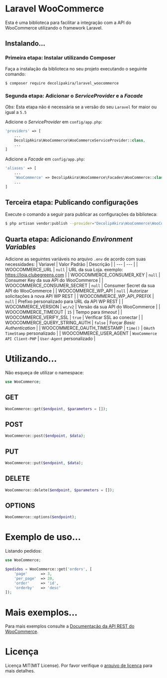 # Laravel WooCommerce
Esta é uma biblioteca para facilitar a integração com a API do WooCommerce utilizando o framework Laravel.
## Instalando...
### Primeira etapa: Instalar utilizando Composer
Faça a instalação da biblioteca no seu projeto executando o seguinte comando:
```bash
$ composer require decolipakira/laravel_woocommerce
```
### Segunda etapa: Adicionar o _ServiceProvider_ e a _Facade_
*Obs:* Esta etapa não é necessária se a versão do seu `Laravel` for maior ou igual a `5.5`

Adicione o _ServiceProvider_ em `config/app.php`:
```php
'providers' => [
    ...
    DecolipAkira\WooCommerce\WooCommerceServiceProvider::class,
    ...
]
```
Adicione a _Facade_ em `config/app.php`:
```php
'aliases' => [
    ...
    'WooCommerce' => DecolipAkira\WooCommerce\Facades\WooCommerce::class,
    ...
]
```
## Terceira etapa: Publicando configurações
Execute o comando a seguir para publicar as configurações da biblioteca:
```bash
$ php artisan vendor:publish --provider="DecolipAkira\WooCommerce\WooCommerceServiceProvider"
```
## Quarta etapa: Adicionando _Environment Variables_
Adicione as seguintes variáveis no arquivo `.env` de acordo com suas necessidades:
| Variavel | Valor Padrão | Descrição |
| --- | --- |
| WOOCOMMERCE\_URL | `null` | URL da sua Loja. exemplo: https://loja.clubegreens.com |
| WOOCOMMERCE\_CONSUMER\_KEY | `null` | Consumer Key da sua API do WooCommerce |
| WOOCOMMERCE\_CONSUMER\_SECRET | `null` | Consumer Secret da sua API do WooCommerce |
| WOOCOMMERCE\_WP\_API | `null` | Autorizar solicitações à nova API WP REST |
| WOOCOMMERCE\_WP\_API\_PREFIX | `null` | Prefixo personalizado para URL da API WP REST |
| WOCOMMERCE\_VERSION | `wc/v2` | Versão da sua API do WooCommerce |
| WOOCOMMERCE\_TIMEOUT | `15` | Tempo para _timeout_ |
| WOOCOMMERCE\_VERIFY\_SSL | `true` | Verificar SSL ao conectar |
| WOOCOMMERCE\_QUERY\_STRING\_AUTH | `false` | Forçar _Basic Authentication_ |
| WOOCOMMERCE\_OAUTH\_TIMESTAMP | `time()` | `OAuth TimeStamp` personalizado |
| WOOCOMMERCE\_USER\_AGENT | `WooCommerce API Client-PHP` | `User-Agent` personalizado |

# Utilizando...
Não esqueça de utilizar o namespace:
```php
use WooCommerce;
```

## GET
```php
WooCommerce::get($endpoint, $parameters = []);
```

## POST
```php
WooCommerce::post($endpoint, $data);
```

## PUT
```php
WooCommerce::put($endpoint, $data);
```

## DELETE
```php
WooCommerce::delete($endpoint, $parameters = []);
```

## OPTIONS
```php
WooCommerce::options($endpoint);
```

# Exemplo de uso...
Listando pedidos:
```php
use WooCommerce;

$pedidos = WooCommerce::get('orders', [
    'page'      => 3,
    'per_page'  => 20,
    'order'     => 'id',
    'orderby'   => 'desc'
]);
```


# Mais exemplos...

Para mais exemplos consulte a [Documentação da API REST do WooCommerce](https://woocommerce.github.io/woocommerce-rest-api-docs).


# Licença
Licença MIT(MIT License). Por favor verifique o [arquivo de licença](LICENSE.md) para mais detalhes.